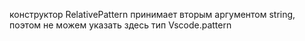 конструктор RelativePattern принимает вторым аргументом string, поэтом не можем указать здесь тип Vscode.pattern
